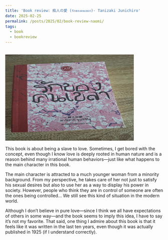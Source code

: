 ```yaml
---
title: 'Book review: 痴人の愛 (รักของคนเขลา)- Tanizaki Junichiro'
date: 2025-02-25
permalink: /posts/2025/02/book-review-naomi/
tags:
  - book
  - bookreview
---
```

<br/><img src='/images/bookreview/book_naomi.jpg' alt='book_naomi' style="height: 275px; width:410px;"> 

This book is about being a slave to love. Sometimes, I get bored with the concept, even though I know love is deeply rooted in human nature and is a reason behind many irrational human behaviors—just like what happens to the main character in this book.

The main character is attracted to a much younger woman from a minority background. From my perspective, he takes care of her not just to satisfy his sexual desires but also to use her as a way to display his power in society. However, people who think they are in control of someone are often the ones being controlled… We still see this kind of situation in the modern world.

Although I don’t believe in pure love—since I think we all have expectations of others in some way—and the book seems to imply this idea, I have to say it’s not my favorite. That said, one thing I admire about this book is that it feels like it was written in the last ten years, even though it was actually published in 1925 (if I understand correctly).
